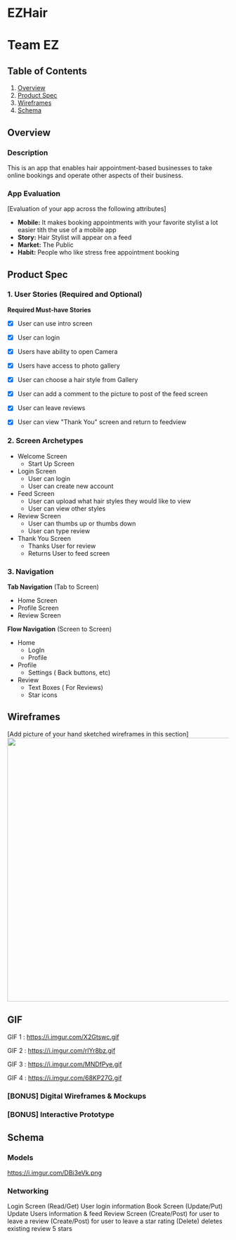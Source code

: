 # EZHair
# Team EZ

## Table of Contents
1. [Overview](#Overview)
1. [Product Spec](#Product-Spec)
1. [Wireframes](#Wireframes)
2. [Schema](#Schema)

## Overview
### Description
This is an app that enables hair appointment-based businesses to take online bookings and operate other aspects of their business.

### App Evaluation
[Evaluation of your app across the following attributes]
- **Mobile:** It makes booking appointments with your favorite stylist a lot easier tith the use of a mobile app
- **Story:** Hair Stylist will appear on a feed
- **Market:** The Public
- **Habit:** People who like stress free appointment booking


## Product Spec

### 1. User Stories (Required and Optional)

**Required Must-have Stories**

- [x] User can use intro screen
- [x] User can login
- [x] Users have ability to open Camera
- [x] Users have access to photo gallery
- [x] User can choose a hair style from Gallery
- [x] User can add a comment to the picture to post of the feed screen
- [x] User can leave reviews
- [x] User can view "Thank You" screen and return to feedview 



### 2. Screen Archetypes
[](https://)[](https://)[](https://)[](https://)
* Welcome Screen
   * Start Up Screen
* Login Screen
   * User can login
   * User can create new account
* Feed Screen
   * User can upload what hair styles they would like to view
   * User can view other styles
* Review Screen
   * User can thumbs up or thumbs down
   * User can type review
* Thank You Screen
   * Thanks User for review
   * Returns User to feed screen

### 3. Navigation

**Tab Navigation** (Tab to Screen)

* Home Screen
* Profile Screen
* Review Screen

**Flow Navigation** (Screen to Screen)

* Home
   * LogIn
   * Profile
* Profile
   * Settings ( Back buttons, etc)
* Review 
   * Text Boxes ( For Reviews)
   * Star icons
## Wireframes
[Add picture of your hand sketched wireframes in this section]
<img src="https://i.imgur.com/LVgM2Nl.jpg" width=600>

## GIF
GIF 1 : https://i.imgur.com/X2Gtswc.gif

GIF 2 : https://i.imgur.com/rIYr8bz.gif

GIF 3 : https://i.imgur.com/MNDfPye.gif

GIF 4 : https://i.imgur.com/68KP27G.gif
### [BONUS] Digital Wireframes & Mockups

### [BONUS] Interactive Prototype

## Schema 

### Models
<https://i.imgur.com/DBi3eVk.png>
### Networking
Login Screen
(Read/Get) User login information
Book Screen
(Update/Put) Update Users information & feed
Review Screen
(Create/Post) for user to leave a review
(Create/Post) for user to leave a star rating
(Delete) deletes existing review 5 stars
